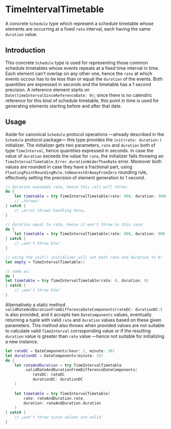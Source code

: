 # TimeIntervalTimetable

A concrete `Schedule` type which represent a schedule timetable whose elements are occurring at a fixed `rate` interval, each having the same `duration` value. 

## Introduction
This concrete `Schedule` type is used for representing those common schedule timetables whose events repeats at a fixed time interval in time. 
Each element can't overlap on any other one, hence the `rate` at which events occour has to be less than or equal the `duration` of the events. 
Both quantities are expressed in seconds and the timetable has a 1 second precision.
A reference element starts on `Date(timeIntervalSinceReferenceDate: 0)`; since there is no calendric reference for this kind of schedule timetable, this point in time is used for generating elements starting before and after that date. 

## Usage
Aside for canonical `Schedule` protocol operations —already described in the `Schedule` protocol package— this type provides the `init(rate: duration:)` initializer. 
The initializer gets two parameters, `rate` and `duration` both of type `TimeInterval`, hence quantities expressed in seconds. In case the value of `duration` exceeds the value for `rate`, the initializer fails throwing an `TimeIntervalTimetable.Error.durationWiderThanRate` error.
Moreover both values are rounded in case they have a fractional part, using `FloatingPointRoundingRule.toNearestOrAwayFromZero` rounding rule, effectively setting the precision of element generation to 1 second.

```swift 
// duration execeeds rate, hence this call will throw:
do {
    let timetable = try TimeIntervalTimetable(rate: 900, duration: 3600)
    // …throws!
} catch {
    // …error thrown handling here…
}

// duration equal to rate, hence it won't throw in this case:
do {
    let timetable = try TimeIntervalTimetable(rate: 900, duration: 900)
} catch {
    // …won't throw btw!
}

// using the init() initializer will set both rate and duration to 0:
let empty = TimeIntervalTimetable()

// same as:
do {
let timetable = try TimeIntervalTimetable(rate: 0, duration: 0)
} catch {
    // …won't throw btw!
}
```
Alternatively a static method `validRateAndDurationFromDifferenceDateComponents(rateDC: durationDC:)` is also provided, and it accepts two `DateComponents` values, eventually returning a tuple with valid `rate` and `duration` values based on these given parameters. This method also throws when provided values are not suitable to calculate valid `TimeInterval` corrssponding value or if the resulting `duration` value is greater than `rate` value —hence not suitable for initializing a new instance.

```swift
let rateDC = DateComponents(hour: 1, minute: 30)
let durationDC = DateComponents(minute: 15)
do {
    let rateAndDuration = try TimeIntervalTimetable
        .validRateAndDurationFromDifferenceDateComponents(
            rateDC: rateDC
            durationDC: durationDC
    )
    
    let timetable = try TimeIntervalTimetable(
        rate: rateAndDuration.rate, 
        duration: rateAndDuration.duration
    )
} catch {
    // …won't throw since values are valid
}
```


